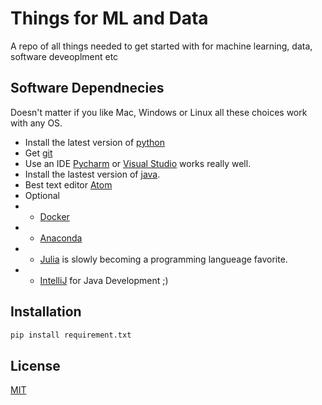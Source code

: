 # Things for ML and Data
A repo of all things needed to get started with for machine learning, data, software deveoplment etc

## Software Dependnecies
Doesn't matter if you like Mac, Windows or Linux all these choices work with any OS.
- Install the latest version of [python](https://www.python.org/downloads/)
- Get [git](https://git-scm.com/)
- Use an IDE [Pycharm](https://www.jetbrains.com/pycharm/) or [Visual Studio](https://code.visualstudio.com/download) works really well.
- Install the lastest version of [java](https://www.java.com/download/ie_manual.jsp).
- Best text editor [Atom](https://atom.io/) 
- Optional
- - [Docker](https://docs.docker.com/get-docker/)
- - [Anaconda](https://www.anaconda.com/products/individual-d)
- - [Julia](https://julialang.org/) is slowly becoming a programming langueage favorite. 
- - [IntelliJ](https://www.jetbrains.com/idea/) for Java Development ;)

## Installation
```bash
pip install requirement.txt
```

## License
[MIT](https://choosealicense.com/licenses/mit/)
